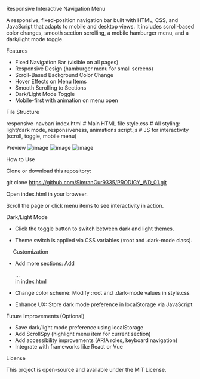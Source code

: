 Responsive Interactive Navigation Menu

A responsive, fixed-position navigation bar built with HTML, CSS, and JavaScript that adapts to mobile and desktop views. It includes scroll-based color changes, smooth section scrolling, a mobile hamburger menu, and a dark/light mode toggle.

Features

-	Fixed Navigation Bar (visible on all pages)
-	Responsive Design (hamburger menu for small screens)
-	Scroll-Based Background Color Change
-	Hover Effects on Menu Items
-	Smooth Scrolling to Sections
-	Dark/Light Mode Toggle
-	Mobile-first with animation on menu open


File Structure

responsive-navbar/
index.html	# Main HTML file
style.css		# All styling: light/dark mode, responsiveness, animations script.js	# JS for interactivity (scroll, toggle, mobile menu)



Preview
![image](https://github.com/user-attachments/assets/efde1d0e-f981-4ede-b6ef-40954b1a081a)
![image](https://github.com/user-attachments/assets/d1d453b7-9050-4fdc-93bf-fb14a0a36422)
![image](https://github.com/user-attachments/assets/43af6a2b-248d-442c-999b-90c4f254a867)


How to Use

Clone or download this repository:


git clone https://github.com/SimranGur9335/PRODIGY_WD_01.git



Open index.html in your browser.

Scroll the page or click menu items to see interactivity in action.


Dark/Light Mode

-	Click the toggle button to switch between dark and light themes.


-	Theme switch is applied via CSS variables (:root and .dark-mode class).


 
Customization

-	Add more sections: Add <div class="content" id="your-id">...</div> in index.html

-	Change color scheme: Modify :root and .dark-mode values in style.css

-	Enhance UX: Store dark mode preference in localStorage via JavaScript



Future Improvements (Optional)

-	Save dark/light mode preference using localStorage
-	Add ScrollSpy (highlight menu item for current section)
-	Add accessibility improvements (ARIA roles, keyboard navigation)
-	Integrate with frameworks like React or Vue


License

This project is open-source and available under the MIT License.
